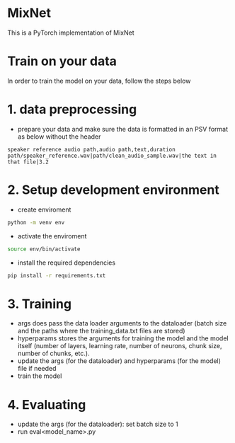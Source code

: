 # MixNet

This is a PyTorch implementation of MixNet

# Train on your data
In order to train the model on your data, follow the steps below 
# 1. data preprocessing 
* prepare your data and make sure the data is formatted in an PSV format as below without the header
```
speaker reference audio path,audio path,text,duration
path/speaker_reference.wav|path/clean_audio_sample.wav|the text in that file|3.2 
```
# 2. Setup development environment
* create enviroment 
```bash
python -m venv env
```
* activate the enviroment
```bash
source env/bin/activate
```
* install the required dependencies
```bash
pip install -r requirements.txt
```
# 3. Training 
* args does pass the data loader arguments to the dataloader (batch size and the paths where the training_data.txt files are stored)
* hyperparams stores the arguments for training the model and the model itself (number of layers, learning rate, number of neurons, chunk size, number of chunks, etc.).
* update the args (for the dataloader) and hyperparams (for the model) file if needed
* train the model 

# 4. Evaluating
* update the args (for the dataloader): set batch size to 1
* run eval<model_name>.py
